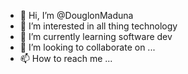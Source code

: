 - 👋 Hi, I’m @DouglonMaduna
- 👀 I’m interested in all thing technology
- 🌱 I’m currently learning software dev
- 💞️ I’m looking to collaborate on ...
- 📫 How to reach me ...

<!---
DouglonMaduna/DouglonMaduna is a ✨ special ✨ repository because its `README.md` (this file) appears on your GitHub profile.
You can click the Preview link to take a look at your changes.
--->
